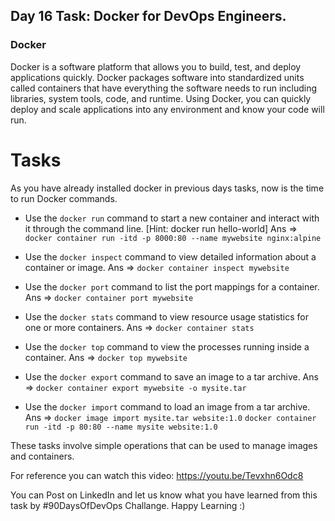 ## Day 16 Task: Docker for DevOps Engineers.
### Docker
 Docker is a software platform that allows you to build, test, and deploy applications quickly. Docker packages software into standardized units called containers that have everything the software needs to run including libraries, system tools, code, and runtime. Using Docker, you can quickly deploy and scale applications into any environment and know your code will run.

# Tasks
 As you have already installed docker in previous days tasks, now is the time to run Docker commands.

- Use the `docker run` command to start a new container and interact with it through the command line. [Hint: docker run hello-world]
Ans => `docker container run -itd -p 8000:80 --name mywebsite nginx:alpine`
- Use the `docker inspect` command to view detailed information about a container or image.
Ans => `docker container inspect mywebsite`

- Use the `docker port` command to list the port mappings for a container.
Ans => `docker container port mywebsite`

- Use the `docker stats` command to view resource usage statistics for one or more containers.
Ans => `docker container stats`

- Use the `docker top` command to view the processes running inside a container.
Ans => `docker top mywebsite`

- Use the `docker export` command to save an image to a tar archive.
Ans => `docker container export mywebsite -o mysite.tar`

- Use the `docker import` command to load an image from a tar archive.
Ans => `docker image import mysite.tar website:1.0`
        `docker container run -itd -p 80:80 --name mysite website:1.0`

These tasks involve simple operations that can be used to manage images and containers. 

For reference you can watch this video:
https://youtu.be/Tevxhn6Odc8

You can Post on LinkedIn and let us know what you have learned from this task by #90DaysOfDevOps Challange. Happy Learning :)